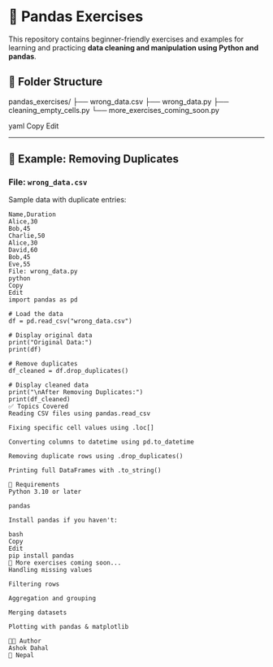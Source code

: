  # 🐼 Pandas Exercises

This repository contains beginner-friendly exercises and examples for learning and practicing **data cleaning and manipulation using Python and pandas**.

## 📁 Folder Structure

pandas_exercises/
├── wrong_data.csv
├── wrong_data.py
├── cleaning_empty_cells.py
└── more_exercises_coming_soon.py

yaml
Copy
Edit

---

## 📌 Example: Removing Duplicates

### File: `wrong_data.csv`

Sample data with duplicate entries:

```csv
Name,Duration
Alice,30
Bob,45
Charlie,50
Alice,30
David,60
Bob,45
Eve,55
File: wrong_data.py
python
Copy
Edit
import pandas as pd

# Load the data
df = pd.read_csv("wrong_data.csv")

# Display original data
print("Original Data:")
print(df)

# Remove duplicates
df_cleaned = df.drop_duplicates()

# Display cleaned data
print("\nAfter Removing Duplicates:")
print(df_cleaned)
✅ Topics Covered
Reading CSV files using pandas.read_csv

Fixing specific cell values using .loc[]

Converting columns to datetime using pd.to_datetime

Removing duplicate rows using .drop_duplicates()

Printing full DataFrames with .to_string()

🔧 Requirements
Python 3.10 or later

pandas

Install pandas if you haven't:

bash
Copy
Edit
pip install pandas
🚀 More exercises coming soon...
Handling missing values

Filtering rows

Aggregation and grouping

Merging datasets

Plotting with pandas & matplotlib

👨‍💻 Author
Ashok Dahal
📍 Nepal
